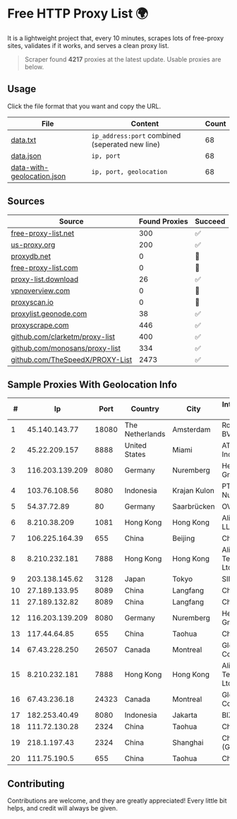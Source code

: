 
# Free HTTP Proxy List 🌍

It is a lightweight project that, every 10 minutes, scrapes lots of free-proxy sites, validates if it works, and serves a clean proxy list.


> Scraper found **4217** proxies at the latest update. Usable proxies are below.

## Usage

Click the file format that you want and copy the URL.


|File|Content|Count|
|----|-------|-----|
|[data.txt](https://raw.githubusercontent.com/themiralay/Proxy-List-World/master/data.txt)|`ip_address:port` combined (seperated new line)|68|
|[data.json](https://raw.githubusercontent.com/themiralay/Proxy-List-World/master/data.json)|`ip, port`|68|
|[data-with-geolocation.json](https://raw.githubusercontent.com/themiralay/Proxy-List-World/master/data-with-geolocation.json)|`ip, port, geolocation`|68|

## Sources

|Source|Found Proxies|Succeed|
|------|-------------|-------|
|[free-proxy-list.net](https://free-proxy-list.net)|300|✅|
|[us-proxy.org](https://www.us-proxy.org)|200|✅|
|[proxydb.net](http://proxydb.net)|0|🚫|
|[free-proxy-list.com](https://free-proxy-list.com/?page=&port=&type%5B%5D=http&type%5B%5D=https&up_time=0&search=Search)|0|🚫|
|[proxy-list.download](https://www.proxy-list.download/HTTP)|26|✅|
|[vpnoverview.com](https://vpnoverview.com/privacy/anonymous-browsing/free-proxy-servers)|0|🚫|
|[proxyscan.io](https://www.proxyscan.io)|0|🚫|
|[proxylist.geonode.com](https://proxylist.geonode.com/api/proxy-list?limit=300&page=1&sort_by=lastChecked&sort_type=desc&protocols=http,https)|38|✅|
|[proxyscrape.com](https://api.proxyscrape.com/v2/?request=displayproxies&protocol=http&timeout=10000&country=all&ssl=all&anonymity=all)|446|✅|
|[github.com/clarketm/proxy-list](https://raw.githubusercontent.com/clarketm/proxy-list/master/proxy-list-raw.txt)|400|✅|
|[github.com/monosans/proxy-list](https://raw.githubusercontent.com/monosans/proxy-list/main/proxies/http.txt)|334|✅|
|[github.com/TheSpeedX/PROXY-List](https://raw.githubusercontent.com/TheSpeedX/PROXY-List/master/http.txt)|2473|✅|


## Sample Proxies With Geolocation Info

|#|Ip|Port|Country|City|Internet Service Provider|
|-|--|----|-------|----|-------------------------|
|1|45.140.143.77|18080|The Netherlands|Amsterdam|RoyaleHosting BV|
|2|45.22.209.157|8888|United States|Miami|AT&T Services, Inc.|
|3|116.203.139.209|8080|Germany|Nuremberg|Hetzner Online GmbH|
|4|103.76.108.56|8080|Indonesia|Krajan Kulon|PT Mahawira Nusantara Grup|
|5|54.37.72.89|80|Germany|Saarbrücken|OVH SAS|
|6|8.210.38.209|1081|Hong Kong|Hong Kong|Alibaba.com LLC|
|7|106.225.164.39|655|China|Beijing|China Telecom|
|8|8.210.232.181|7888|Hong Kong|Hong Kong|Alibaba (US) Technology Co., Ltd.|
|9|203.138.145.62|3128|Japan|Tokyo|SIMPLEIA|
|10|27.189.133.95|8089|China|Langfang|Chinanet|
|11|27.189.132.82|8089|China|Langfang|Chinanet|
|12|116.203.139.209|8080|Germany|Nuremberg|Hetzner Online GmbH|
|13|117.44.64.85|655|China|Taohua|Chinanet|
|14|67.43.228.250|26507|Canada|Montreal|GloboTech Communications|
|15|8.210.232.181|7888|Hong Kong|Hong Kong|Alibaba (US) Technology Co., Ltd.|
|16|67.43.236.18|24323|Canada|Montreal|GloboTech Communications|
|17|182.253.40.49|8080|Indonesia|Jakarta|BIZNET|
|18|111.72.130.28|2324|China|Taohua|Chinanet|
|19|218.1.197.43|2324|China|Shanghai|China Telecom (Group)|
|20|111.75.190.5|655|China|Taohua|Chinanet|



## Contributing

Contributions are welcome, and they are greatly appreciated! Every
little bit helps, and credit will always be given.


